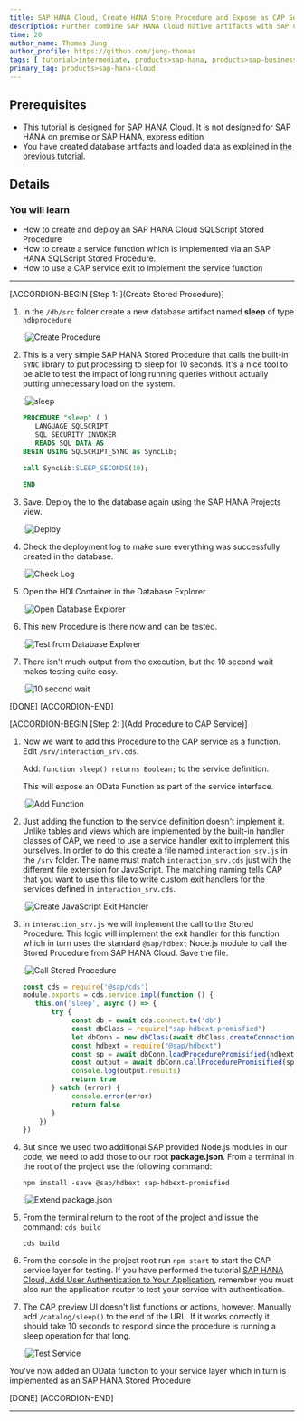 ```yaml
---
title: SAP HANA Cloud, Create HANA Store Procedure and Expose as CAP Service Function
description: Further combine SAP HANA Cloud native artifacts with SAP Cloud Application Programming Model. Expose SQLScript Procedures as Service Functions.
time: 20
author_name: Thomas Jung
author_profile: https://github.com/jung-thomas
tags: [ tutorial>intermediate, products>sap-hana, products>sap-business-application-studio, software-product-function>sap-cloud-application-programming-model]
primary_tag: products>sap-hana-cloud
---
```


## Prerequisites
- This tutorial is designed for SAP HANA Cloud. It is not designed for SAP HANA on premise or SAP HANA, express edition
- You have created database artifacts and loaded data as explained in [the previous tutorial](hana-cloud-cap-calc-view).

## Details
### You will learn
  - How to create and deploy an SAP HANA Cloud SQLScript Stored Procedure
  - How to create a service function which is implemented via an SAP HANA SQLScript Stored Procedure.
  - How to use a CAP service exit to implement the service function

---

[ACCORDION-BEGIN [Step 1: ](Create Stored Procedure)]

1. In the `/db/src` folder create a new database artifact named **sleep** of type `hdbprocedure`

    !![Create Procedure](create_procedure.png)

2. This is a very simple SAP HANA Stored Procedure that calls the built-in `SYNC` library to put processing to sleep for 10 seconds. It's a nice tool to be able to test the impact of long running queries without actually putting unnecessary load on the system.

    !![sleep](sleep.png)

    ```SQL
    PROCEDURE "sleep" ( )
       LANGUAGE SQLSCRIPT
       SQL SECURITY INVOKER
       READS SQL DATA AS
    BEGIN USING SQLSCRIPT_SYNC as SyncLib;

    call SyncLib:SLEEP_SECONDS(10);

    END
    ```

3. Save.  Deploy the to the database again using the SAP HANA Projects view.

    !![Deploy](deploy.png)

4. Check the deployment log to make sure everything was successfully created in the database.

    !![Check Log](check_log.png)

5. Open the HDI Container in the Database Explorer

    !![Open Database Explorer](open_db_explorer.png)

6. This new Procedure is there now and can be tested.    

    !![Test from Database Explorer](test_from_db_explorer.png)

7. There isn't much output from the execution, but the 10 second wait makes testing quite easy.

    !![10 second wait](10_seconds.png)    

[DONE]
[ACCORDION-END]

[ACCORDION-BEGIN [Step 2: ](Add Procedure to CAP Service)]

1. Now we want to add this Procedure to the CAP service as a function.  Edit `/srv/interaction_srv.cds`.

    Add: ```function sleep() returns Boolean;``` to the service definition.

    This will expose an OData Function as part of the service interface.

    !![Add Function](add_function.png)

2. Just adding the function to the service definition doesn't implement it. Unlike tables and views which are implemented by the built-in handler classes of CAP, we need to use a service handler exit to implement this ourselves. In order to do this create a file named `interaction_srv.js` in the `/srv` folder. The name must match `interaction_srv.cds` just with the different file extension for JavaScript. The matching naming tells CAP that you want to use this file to write custom exit handlers for the services defined in `interaction_srv.cds`.

    !![Create JavaScript Exit Handler](create_exit.png)

3. In `interaction_srv.js` we will implement the call to the Stored Procedure.  This logic will implement the exit handler for this function which in turn uses the standard `@sap/hdbext` Node.js module to call the Stored Procedure from SAP HANA Cloud.  Save the file.

    !![Call Stored Procedure](call_stored_procedure.png)    

    ```JavaScript
    const cds = require('@sap/cds')
    module.exports = cds.service.impl(function () {
       this.on('sleep', async () => {
           try {
                const db = await cds.connect.to('db')
                const dbClass = require("sap-hdbext-promisfied")
                let dbConn = new dbClass(await dbClass.createConnection(db.options.credentials))
                const hdbext = require("@sap/hdbext")
                const sp = await dbConn.loadProcedurePromisified(hdbext, null, 'sleep')
                const output = await dbConn.callProcedurePromisified(sp, [])
                console.log(output.results)
                return true
           } catch (error) {
                console.error(error)
                return false
           }
        })
    })
    ```

4. But since we used two additional SAP provided Node.js modules in our code, we need to add those to our root **package.json**. From a terminal in the root of the project use the following command:

    ```shell
    npm install -save @sap/hdbext sap-hdbext-promisfied
    ```

    !![Extend package.json](extend_package_json.png)

5. From the terminal return to the root of the project and issue the command: `cds build`

    ```shell
    cds build
    ```          

6. From the console in the project root run `npm start` to start the CAP service layer for testing.  If you have performed the tutorial [SAP HANA Cloud, Add User Authentication to Your Application](hana-cloud-cap-add-authentication), remember you must also run the application router to test your service with authentication.

7. The CAP preview UI doesn't list functions or actions, however. Manually add `/catalog/sleep()` to the end of the URL. If it works correctly it should take 10 seconds to respond since the procedure is running a sleep operation for that long.

    !![Test Service](sleep_true.png)

You've now added an OData function to your service layer which in turn is implemented as an SAP HANA Stored Procedure  

[DONE]
[ACCORDION-END]

---
